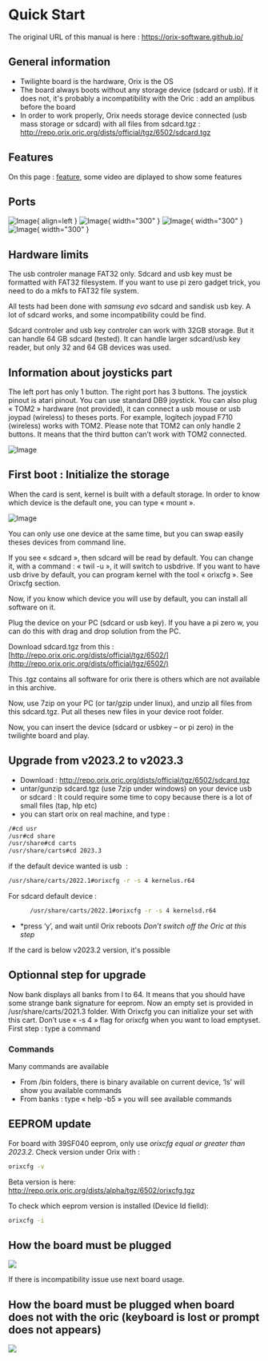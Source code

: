 # Quick Start

The original URL of this manual  is here : https://orix-software.github.io/

## General information

* Twilighte board is the hardware, Orix is the OS
* The board always boots without any storage device (sdcard or usb). If it does not, it's probably a incompatibility with the Oric : add an amplibus before the board
* In order to work properly, Orix needs storage device connected (usb mass storage or sdcard) with all files from sdcard.tgz : http://repo.orix.oric.org/dists/official/tgz/6502/sdcard.tgz

## Features

On this page : [feature](../eature.md), some video are diplayed to show some features

## Ports

![Image](img/sdcard_twil.jpg){ align=left }
![Image](img/overview.jpg){ width="300" }
![Image](img/expansion_board.jpg){ width="300" }
![Image](img/joystick_port.jpg){ width="300" }

## Hardware limits

The usb controler manage FAT32 only. Sdcard and usb key must be formatted with FAT32 filesystem.  If you want to use pi zero gadget trick, you need to do a mkfs to FAT32 file system.

All tests had been done with *samsung evo* sdcard and sandisk usb key. A lot of sdcard works, and some incompatibility could be find.

Sdcard controler and usb key controler can work with 32GB storage. But it can handle 64 GB sdcard (tested). It can handle larger sdcard/usb key reader, but only 32 and 64 GB devices was used.

## Information about joysticks part

The left port has only 1 button. The right port has 3 buttons. The joystick pinout is atari pinout. You can use standard DB9 joystick. You can also plug « TOM2 » hardware (not provided), it can connect a usb mouse or usb joypad (wireless) to theses ports.  For example, logitech joypad F710 (wireless) works with TOM2.
Please note that TOM2 can only handle 2 buttons. It means that the third button can’t work with TOM2 connected.

![Image](img/joy_pinout.jpg)

## First boot : Initialize the storage

When the card is sent, kernel is built with a default storage. In order to know which device is the default one, you can type « mount ».

![Image](img/default_storage.jpg)

You can only use one device at the same time, but you can swap easily theses devices from command line.

If you see « sdcard », then sdcard will be read by default. You can change it, with a command : « twil -u », it will switch to usbdrive. If you want to have usb drive by default, you can program kernel with the tool « orixcfg ». See Orixcfg section.

Now, if you know which device you will use by default, you can install all software on it.

Plug the device on your PC (sdcard or usb key). If you have a pi zero w, you can do this with drag and drop solution from the PC.

Download sdcard.tgz from this : [http://repo.orix.oric.org/dists/official/tgz/6502/](http://repo.orix.oric.org/dists/official/tgz/6502/)

This .tgz  contains all software for orix there is others which are not available in this archive.

Now, use 7zip on your PC (or tar/gzip under linux), and unzip all files from this sdcard.tgz. Put all theses new files in your device root folder.

Now, you can insert the device (sdcard or usbkey – or pi zero) in the twilighte board and play.

## Upgrade from v2023.2 to v2023.3

* Download : http://repo.orix.oric.org/dists/official/tgz/6502/sdcard.tgz
* untar/gunzip sdcard.tgz (use 7zip under windows) on your device usb or sdcard : It could require some time to copy because there is a lot of small files (tap, hlp etc)
* you can start orix on real machine, and type :

```bash
/#cd usr
/usr#cd share
/usr/share#cd carts
/usr/share/carts#cd 2023.3
```

if the default device wanted is usb  :

```bash
/usr/share/carts/2022.1#orixcfg -r -s 4 kernelus.r64
```

For sdcard default device :

```bash
      /usr/share/carts/2022.1#orixcfg -r -s 4 kernelsd.r64
```

* *press ‘y’, and wait until Orix reboots *Don’t switch off the Oric at this step*

If the card is below v2023.2 version, it's possible

## Optionnal step for upgrade

Now bank displays all banks from l to 64. It means that you should have some strange bank signature for eeprom. Now an empty set is provided in /usr/share/carts/2021.3 folder. With Orixcfg you can initialize your set with this cart. Don’t use « -s 4 » flag for orixcfg when you want to load emptyset.
First step : type a command

### Commands

Many commands are available

* From /bin folders, there is binary available on current device, ‘ls’ will show you available commands
* From banks : type « help -b5 » you will see available commands

## EEPROM update


For board with 39SF040 eeprom, only use *orixcfg equal or greater than 2023.2*. Check version under Orix with :

```bash
orixcfg -v
```

Beta version is here: http://repo.orix.oric.org/dists/alpha/tgz/6502/orixcfg.tgz

To check which eeprom version is installed (Device Id fielld):

```bash
orixcfg -i
```

## How the board must be plugged

![](img/20230414_161258.jpg)

If there is incompatibility issue use next board usage.

## How the board must be plugged when board does not with the oric (keyboard is lost or prompt does not appears)

![](img/20230414_161337.jpg)
